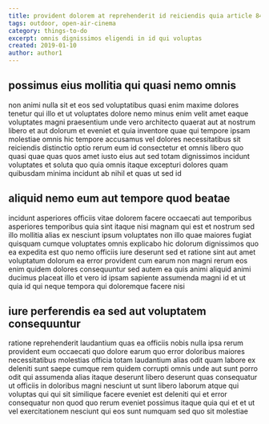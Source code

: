 ```yaml
---
title: provident dolorem at reprehenderit id reiciendis quia article 8433
tags: outdoor, open-air-cinema
category: things-to-do
excerpt: omnis dignissimos eligendi in id qui voluptas
created: 2019-01-10
author: author1
---
```


## possimus eius mollitia qui quasi nemo omnis

non animi nulla sit et eos sed voluptatibus quasi enim maxime dolores tenetur qui illo et ut voluptates dolore nemo minus enim velit amet eaque voluptates magni praesentium unde vero architecto quaerat aut at nostrum libero et aut dolorum et eveniet et quia inventore quae qui tempore ipsam molestiae omnis hic tempore accusamus vel dolores necessitatibus sit reiciendis distinctio optio rerum eum id consectetur et omnis libero quo quasi quae quas quos amet iusto eius aut sed totam dignissimos incidunt voluptates et soluta quo quia omnis itaque excepturi dolores quam quibusdam minima incidunt ab nihil et quas ut sed id

## aliquid nemo eum aut tempore quod beatae

incidunt asperiores officiis vitae dolorem facere occaecati aut temporibus asperiores temporibus quia sint itaque nisi magnam qui est et nostrum sed illo mollitia alias ex nesciunt ipsum voluptates non illo quae maiores fugiat quisquam cumque voluptates omnis explicabo hic dolorum dignissimos quo ea expedita est quo nemo officiis iure deserunt sed et ratione sint aut amet voluptatum dolorum ea error provident cum earum non magni rerum eos enim quidem dolores consequuntur sed autem ea quis animi aliquid animi ducimus placeat illo et vero id ipsam sapiente assumenda magni id et ut quia id qui neque tempora qui doloremque facere nisi

## iure perferendis ea sed aut voluptatem consequuntur

ratione reprehenderit laudantium quas ea officiis nobis nulla ipsa rerum provident eum occaecati quo dolore earum quo error doloribus maiores necessitatibus molestias officia totam laudantium alias odit quam labore ex deleniti sunt saepe cumque rem quidem corrupti omnis unde aut sunt porro odit qui assumenda alias itaque deserunt libero deserunt quas consequatur ut officiis in doloribus magni nesciunt ut sunt libero laborum atque qui voluptas qui qui sit similique facere eveniet est deleniti qui et error consequatur non quod quo rerum eveniet possimus itaque quia qui et et ut vel exercitationem nesciunt qui eos sunt numquam sed quo sit molestiae
